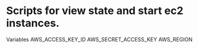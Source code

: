 # Scripts for view state and start ec2 instances.

Variables
AWS_ACCESS_KEY_ID
AWS_SECRET_ACCESS_KEY
AWS_REGION
